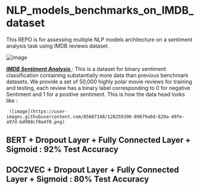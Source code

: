 # NLP_models_benchmarks_on_IMDB_dataset


This REPO is for assessing multiple NLP models architecture on a sentiment analysis task using IMDB reviews dataset .

![image](https://user-images.githubusercontent.com/85687148/128555608-c8143fbd-6e7a-4f48-b561-08138f9e2400.png)


<a href="https://ai.stanford.edu/~amaas/data/sentiment/"> ***IMDB Sentiment Analysis*** </a> : This is a dataset for binary sentiment classification containing substantially more data than previous benchmark datasets. We provide a set of 50,000 highly polar movie reviews for training and testing, each review has a binary label corresponding to 0 for negative Sentiment and 1 for a positive sentiment.
This is how the data head looks like :

<p align="center">
          
     ![image](https://user-images.githubusercontent.com/85687148/128259390-89679a0d-629a-49fe-a97d-bd988cf0a4f0.png)
          
</p>


## BERT + Dropout Layer + Fully Connected Layer + Sigmoid : 92% Test Accuracy

## DOC2VEC + Dropout Layer + Fully Connected Layer + Sigmoid : 80% Test Accuracy

